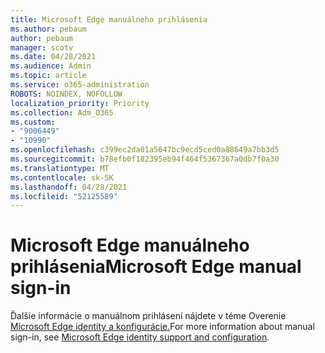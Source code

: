 ```yaml
---
title: Microsoft Edge manuálneho prihlásenia
ms.author: pebaum
author: pebaum
manager: scotv
ms.date: 04/28/2021
ms.audience: Admin
ms.topic: article
ms.service: o365-administration
ROBOTS: NOINDEX, NOFOLLOW
localization_priority: Priority
ms.collection: Adm_O365
ms.custom:
- "9006449"
- "10990"
ms.openlocfilehash: c399ec2da01a5647bc9ecd5ced0a88649a7bb3d5
ms.sourcegitcommit: b78efb0f182395eb94f464f5367367a0db7f0a30
ms.translationtype: MT
ms.contentlocale: sk-SK
ms.lasthandoff: 04/28/2021
ms.locfileid: "52125589"
---
```

# <a name="microsoft-edge-manual-sign-in"></a><span data-ttu-id="f078a-102">Microsoft Edge manuálneho prihlásenia</span><span class="sxs-lookup"><span data-stu-id="f078a-102">Microsoft Edge manual sign-in</span></span>

<span data-ttu-id="f078a-103">Ďalšie informácie o manuálnom prihlásení nájdete v téme Overenie [Microsoft Edge identity a konfigurácie.](https://docs.microsoft.com/deployedge/microsoft-edge-security-identity#manual-sign-in)</span><span class="sxs-lookup"><span data-stu-id="f078a-103">For more information about manual sign-in, see [Microsoft Edge identity support and configuration](https://docs.microsoft.com/deployedge/microsoft-edge-security-identity#manual-sign-in).</span></span> 